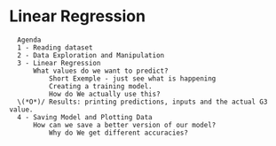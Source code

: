 # Linear Regression

      Agenda
      1 - Reading dataset
      2 - Data Exploration and Manipulation
      3 - Linear Regression
          What values do we want to predict?
              Short Exemple - just see what is happening 
              Creating a training model.
              How do We actually use this?
      \(*O*)/ Results: printing predictions, inputs and the actual G3 value.
      4 - Saving Model and Plotting Data
          How can we save a better version of our model?
              Why do We get different accuracies?
